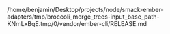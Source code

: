 /home/benjamin/Desktop/projects/node/smack-ember-adapters/tmp/broccoli_merge_trees-input_base_path-KNmLxBqE.tmp/0/vendor/ember-cli/RELEASE.md
